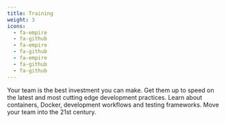 ```yaml
---
title: Training
weight: 3
icons:
  - fa-empire
  - fa-github
  - fa-empire
  - fa-github
  - fa-empire
  - fa-github
  - fa-github
---
```

Your team is the best investment you can make. Get them up to speed on the latest and most cutting edge development practices. Learn about containers, Docker, development workflows and testing frameworks. Move your team into the 21st century.
